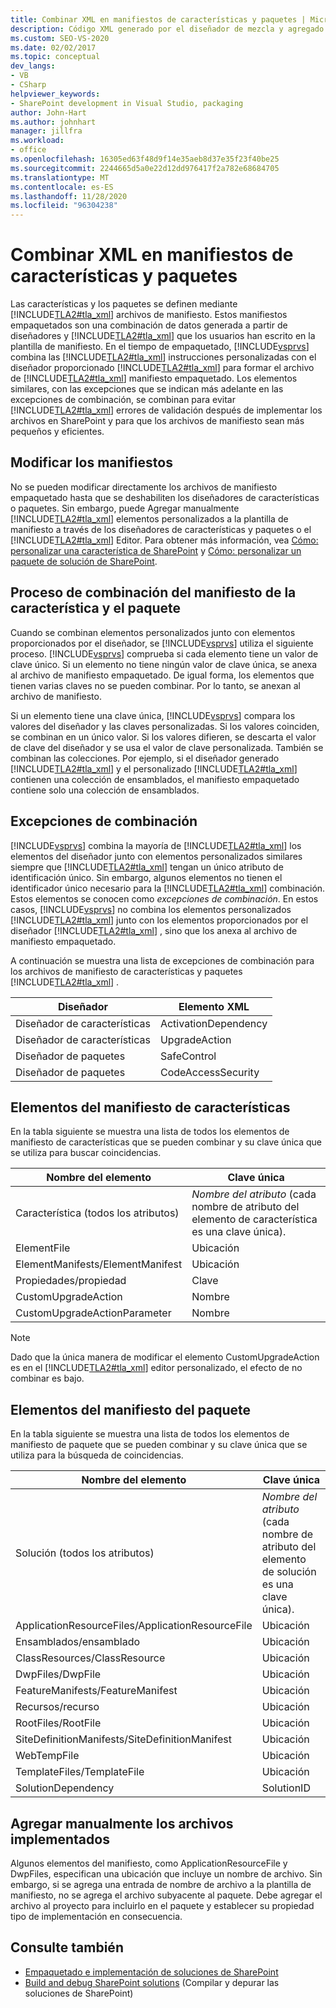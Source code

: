 ```yaml
---
title: Combinar XML en manifiestos de características y paquetes | Microsoft Docs
description: Código XML generado por el diseñador de mezcla y agregado por el usuario en los manifiestos de características y paquetes de SharePoint. Obtenga información sobre los elementos de manifiesto de paquetes y características, y las excepciones de combinación.
ms.custom: SEO-VS-2020
ms.date: 02/02/2017
ms.topic: conceptual
dev_langs:
- VB
- CSharp
helpviewer_keywords:
- SharePoint development in Visual Studio, packaging
author: John-Hart
ms.author: johnhart
manager: jillfra
ms.workload:
- office
ms.openlocfilehash: 16305ed63f48d9f14e35aeb8d37e35f23f40be25
ms.sourcegitcommit: 2244665d5a0e22d12dd976417f2a782e68684705
ms.translationtype: MT
ms.contentlocale: es-ES
ms.lasthandoff: 11/28/2020
ms.locfileid: "96304238"
---
```

# <a name="merge-xml-in-feature-and-package-manifests"></a>Combinar XML en manifiestos de características y paquetes
  Las características y los paquetes se definen mediante [!INCLUDE[TLA2#tla_xml](../sharepoint/includes/tla2sharptla-xml-md.md)] archivos de manifiesto. Estos manifiestos empaquetados son una combinación de datos generada a partir de diseñadores y [!INCLUDE[TLA2#tla_xml](../sharepoint/includes/tla2sharptla-xml-md.md)] que los usuarios han escrito en la plantilla de manifiesto. En el tiempo de empaquetado, [!INCLUDE[vsprvs](../sharepoint/includes/vsprvs-md.md)] combina las [!INCLUDE[TLA2#tla_xml](../sharepoint/includes/tla2sharptla-xml-md.md)] instrucciones personalizadas con el diseñador proporcionado [!INCLUDE[TLA2#tla_xml](../sharepoint/includes/tla2sharptla-xml-md.md)] para formar el archivo de [!INCLUDE[TLA2#tla_xml](../sharepoint/includes/tla2sharptla-xml-md.md)] manifiesto empaquetado. Los elementos similares, con las excepciones que se indican más adelante en las excepciones de combinación, se combinan para evitar [!INCLUDE[TLA2#tla_xml](../sharepoint/includes/tla2sharptla-xml-md.md)] errores de validación después de implementar los archivos en SharePoint y para que los archivos de manifiesto sean más pequeños y eficientes.

## <a name="modify-the-manifests"></a>Modificar los manifiestos
 No se pueden modificar directamente los archivos de manifiesto empaquetado hasta que se deshabiliten los diseñadores de características o paquetes. Sin embargo, puede Agregar manualmente [!INCLUDE[TLA2#tla_xml](../sharepoint/includes/tla2sharptla-xml-md.md)] elementos personalizados a la plantilla de manifiesto a través de los diseñadores de características y paquetes o el [!INCLUDE[TLA2#tla_xml](../sharepoint/includes/tla2sharptla-xml-md.md)] Editor. Para obtener más información, vea [Cómo: personalizar una característica de SharePoint](../sharepoint/how-to-customize-a-sharepoint-feature.md) y [Cómo: personalizar un paquete de solución de SharePoint](../sharepoint/how-to-customize-a-sharepoint-solution-package.md).

## <a name="feature-and-package-manifest-merge-process"></a>Proceso de combinación del manifiesto de la característica y el paquete
 Cuando se combinan elementos personalizados junto con elementos proporcionados por el diseñador, se [!INCLUDE[vsprvs](../sharepoint/includes/vsprvs-md.md)] utiliza el siguiente proceso. [!INCLUDE[vsprvs](../sharepoint/includes/vsprvs-md.md)] comprueba si cada elemento tiene un valor de clave único. Si un elemento no tiene ningún valor de clave única, se anexa al archivo de manifiesto empaquetado. De igual forma, los elementos que tienen varias claves no se pueden combinar. Por lo tanto, se anexan al archivo de manifiesto.

 Si un elemento tiene una clave única, [!INCLUDE[vsprvs](../sharepoint/includes/vsprvs-md.md)] compara los valores del diseñador y las claves personalizadas. Si los valores coinciden, se combinan en un único valor. Si los valores difieren, se descarta el valor de clave del diseñador y se usa el valor de clave personalizada. También se combinan las colecciones. Por ejemplo, si el diseñador generado [!INCLUDE[TLA2#tla_xml](../sharepoint/includes/tla2sharptla-xml-md.md)] y el personalizado [!INCLUDE[TLA2#tla_xml](../sharepoint/includes/tla2sharptla-xml-md.md)] contienen una colección de ensamblados, el manifiesto empaquetado contiene solo una colección de ensamblados.

## <a name="merge-exceptions"></a>Excepciones de combinación
 [!INCLUDE[vsprvs](../sharepoint/includes/vsprvs-md.md)] combina la mayoría de [!INCLUDE[TLA2#tla_xml](../sharepoint/includes/tla2sharptla-xml-md.md)] los elementos del diseñador junto con elementos personalizados similares siempre que [!INCLUDE[TLA2#tla_xml](../sharepoint/includes/tla2sharptla-xml-md.md)] tengan un único atributo de identificación único. Sin embargo, algunos elementos no tienen el identificador único necesario para la [!INCLUDE[TLA2#tla_xml](../sharepoint/includes/tla2sharptla-xml-md.md)] combinación. Estos elementos se conocen como *excepciones de combinación*. En estos casos, [!INCLUDE[vsprvs](../sharepoint/includes/vsprvs-md.md)] no combina los elementos personalizados [!INCLUDE[TLA2#tla_xml](../sharepoint/includes/tla2sharptla-xml-md.md)] junto con los elementos proporcionados por el diseñador [!INCLUDE[TLA2#tla_xml](../sharepoint/includes/tla2sharptla-xml-md.md)] , sino que los anexa al archivo de manifiesto empaquetado.

 A continuación se muestra una lista de excepciones de combinación para los archivos de manifiesto de características y paquetes [!INCLUDE[TLA2#tla_xml](../sharepoint/includes/tla2sharptla-xml-md.md)] .

|Diseñador|Elemento XML|
|--------------|-----------------|
|Diseñador de características|ActivationDependency|
|Diseñador de características|UpgradeAction|
|Diseñador de paquetes|SafeControl|
|Diseñador de paquetes|CodeAccessSecurity|

## <a name="feature-manifest-elements"></a>Elementos del manifiesto de características
 En la tabla siguiente se muestra una lista de todos los elementos de manifiesto de características que se pueden combinar y su clave única que se utiliza para buscar coincidencias.

|Nombre del elemento|Clave única|
|------------------|----------------|
|Característica (todos los atributos)|*Nombre del atributo* (cada nombre de atributo del elemento de característica es una clave única).|
|ElementFile|Ubicación|
|ElementManifests/ElementManifest|Ubicación|
|Propiedades/propiedad|Clave|
|CustomUpgradeAction|Nombre|
|CustomUpgradeActionParameter|Nombre|

> [!NOTE]
> Dado que la única manera de modificar el elemento CustomUpgradeAction es en el [!INCLUDE[TLA2#tla_xml](../sharepoint/includes/tla2sharptla-xml-md.md)] editor personalizado, el efecto de no combinar es bajo.

## <a name="package-manifest-elements"></a>Elementos del manifiesto del paquete
 En la tabla siguiente se muestra una lista de todos los elementos de manifiesto de paquete que se pueden combinar y su clave única que se utiliza para la búsqueda de coincidencias.

|Nombre del elemento|Clave única|
|------------------|----------------|
|Solución (todos los atributos)|*Nombre del atributo* (cada nombre de atributo del elemento de solución es una clave única).|
|ApplicationResourceFiles/ApplicationResourceFile|Ubicación|
|Ensamblados/ensamblado|Ubicación|
|ClassResources/ClassResource|Ubicación|
|DwpFiles/DwpFile|Ubicación|
|FeatureManifests/FeatureManifest|Ubicación|
|Recursos/recurso|Ubicación|
|RootFiles/RootFile|Ubicación|
|SiteDefinitionManifests/SiteDefinitionManifest|Ubicación|
|WebTempFile|Ubicación|
|TemplateFiles/TemplateFile|Ubicación|
|SolutionDependency|SolutionID|

## <a name="manually-add-deployed-files"></a>Agregar manualmente los archivos implementados
 Algunos elementos del manifiesto, como ApplicationResourceFile y DwpFiles, especifican una ubicación que incluye un nombre de archivo. Sin embargo, si se agrega una entrada de nombre de archivo a la plantilla de manifiesto, no se agrega el archivo subyacente al paquete. Debe agregar el archivo al proyecto para incluirlo en el paquete y establecer su propiedad tipo de implementación en consecuencia.

## <a name="see-also"></a>Consulte también
- [Empaquetado e implementación de soluciones de SharePoint](../sharepoint/packaging-and-deploying-sharepoint-solutions.md)
- [Build and debug SharePoint solutions](../sharepoint/building-and-debugging-sharepoint-solutions.md) (Compilar y depurar las soluciones de SharePoint)
